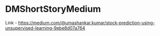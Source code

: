 # DMShortStoryMedium

Link - https://medium.com/@umashankar.kumar/stock-prediction-using-unsupervised-learning-9ebe8d07a764
